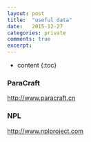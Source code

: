 ```yaml
---
layout: post
title:  "useful data"
date:   2015-12-27
categories: private
comments: true
excerpt: 
---
```


* content
{:toc}

### ParaCraft
http://www.paracraft.cn

### NPL

http://www.nplproject.com
